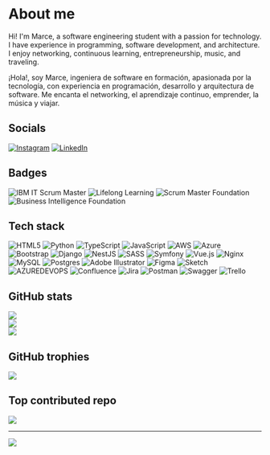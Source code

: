 # About me
Hi! I'm Marce, a software engineering student with a passion for technology. I have experience in programming, software development, and architecture. I enjoy networking, continuous learning, entrepreneurship, music, and traveling.

¡Hola!, soy Marce, ingeniera de software en formación, apasionada por la tecnología, con experiencia en programación, desarrollo y arquitectura de software.  Me encanta el networking, el aprendizaje continuo, emprender, la música y viajar.

## Socials
[![Instagram](https://img.shields.io/badge/Instagram-%23E4405F.svg?logo=Instagram&logoColor=white)](https://instagram.com/jmarcegomez) [![LinkedIn](https://img.shields.io/badge/LinkedIn-%230077B5.svg?logo=linkedin&logoColor=white)](https://linkedin.com/in/jmarcela-gomezg) 

## Badges
![IBM IT Scrum Master](https://images.credly.com/size/80x80/images/0df7b794-acb5-4cb4-bdce-f17217197a3d/image.png)
![Lifelong Learning](https://images.credly.com/size/100x100/images/f5cf37e4-6ebd-4067-96a9-b26d04f51ff7/CertiProf-Badge-LLL.png)
![Scrum Master Foundation](https://images.credly.com/size/100x100/images/4e3d6f9f-55d7-4ea7-b0e6-f4d4ff543e22/image.png)
![Business Intelligence Foundation](https://images.credly.com/size/150x100/images/9a13a2d2-c007-4260-81bd-bf5d1ffb9223/image.png)

## Tech stack
![HTML5](https://img.shields.io/badge/html5-%23E34F26.svg?style=flat&logo=html5&logoColor=white) ![Python](https://img.shields.io/badge/python-3670A0?style=flat&logo=python&logoColor=ffdd54) ![TypeScript](https://img.shields.io/badge/typescript-%23007ACC.svg?style=flat&logo=typescript&logoColor=white) ![JavaScript](https://img.shields.io/badge/javascript-%23323330.svg?style=flat&logo=javascript&logoColor=%23F7DF1E) ![AWS](https://img.shields.io/badge/AWS-%23FF9900.svg?style=flat&logo=amazon-aws&logoColor=white) ![Azure](https://img.shields.io/badge/azure-%230072C6.svg?style=flat&logo=microsoftazure&logoColor=white) ![Bootstrap](https://img.shields.io/badge/bootstrap-%238511FA.svg?style=flat&logo=bootstrap&logoColor=white) ![Django](https://img.shields.io/badge/django-%23092E20.svg?style=flat&logo=django&logoColor=white) ![NestJS](https://img.shields.io/badge/nestjs-%23E0234E.svg?style=flat&logo=nestjs&logoColor=white) ![SASS](https://img.shields.io/badge/SASS-hotpink.svg?style=flat&logo=SASS&logoColor=white) ![Symfony](https://img.shields.io/badge/symfony-%23000000.svg?style=flat&logo=symfony&logoColor=white) ![Vue.js](https://img.shields.io/badge/vue.js-%2335495e.svg?style=flat&logo=vuedotjs&logoColor=%234FC08D) ![Nginx](https://img.shields.io/badge/nginx-%23009639.svg?style=flat&logo=nginx&logoColor=white) ![MySQL](https://img.shields.io/badge/mysql-%2300000f.svg?style=flat&logo=mysql&logoColor=white) ![Postgres](https://img.shields.io/badge/postgres-%23316192.svg?style=flat&logo=postgresql&logoColor=white) ![Adobe Illustrator](https://img.shields.io/badge/adobe%20illustrator-%23FF9A00.svg?style=flat&logo=adobe%20illustrator&logoColor=white) ![Figma](https://img.shields.io/badge/figma-%23F24E1E.svg?style=flat&logo=figma&logoColor=white) ![Sketch](https://img.shields.io/badge/Sketch-FFB387?style=flat&logo=sketch&logoColor=black) ![AZUREDEVOPS](https://img.shields.io/badge/azuredevops-0078D7.svg?style=flat&logo=azuredevops&logoColor=white&color=%230078D7) ![Confluence](https://img.shields.io/badge/confluence-%23172BF4.svg?style=flat&logo=confluence&logoColor=white) ![Jira](https://img.shields.io/badge/jira-%230A0FFF.svg?style=flat&logo=jira&logoColor=white) ![Postman](https://img.shields.io/badge/Postman-FF6C37?style=flat&logo=postman&logoColor=white) ![Swagger](https://img.shields.io/badge/-Swagger-%23Clojure?style=flat&logo=swagger&logoColor=white) ![Trello](https://img.shields.io/badge/Trello-%23026AA7.svg?style=flat&logo=Trello&logoColor=white)

## GitHub stats
![](https://github-readme-stats.vercel.app/api?username=MarceGomez&theme=dark&hide_border=true&include_all_commits=true&count_private=true)<br/>
![](https://github-readme-streak-stats.herokuapp.com/?user=MarceGomez&theme=dark&hide_border=true)<br/>
![](https://github-readme-stats.vercel.app/api/top-langs/?username=MarceGomez&theme=dark&hide_border=true&include_all_commits=true&count_private=true&layout=compact)

## GitHub trophies
![](https://github-profile-trophy.vercel.app/?username=MarceGomez&theme=dark_dimmed&no-frame=true&no-bg=false&margin-w=4)

## Top contributed repo
![](https://github-contributor-stats.vercel.app/api?username=MarceGomez&limit=5&theme=dark&combine_all_yearly_contributions=true)

---
[![](https://visitcount.itsvg.in/api?id=MarceGomez&icon=5&color=1)](https://visitcount.itsvg.in)

<!-- Created  by Marcela Gómez -->
